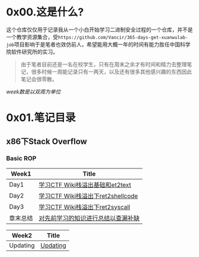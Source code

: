# 0x00.这是什么?
这个仓库仅仅用于记录我从一个小白开始学习二进制安全过程的一个仓库，并不是一个教学资源集合，受`https://github.com/Vancir/365-days-get-xuanwulab-job`项目影响于是笔者也效仿前人，希望能用大概一年的时间有能力胜任中国科学院软件研究所的实习。
> 由于笔者目前还是一名在校学生，只有在周末之余才有时间和精力去整理笔记，很多时候一周能记录只有一两天，以及还有很多其他感兴趣的东西因此笔记会很零散。

*week数是以双周为单位*


# 0x01.笔记目录

## x86下Stack Overflow

### Basic ROP

| Week1       | Title                                                                            |
| ---------- | ------------------------------------------------------------------------------- |
| Day1       | [学习CTF Wiki栈溢出基础和et2text ](./week1/ret2text/)                            |
| Day2       | [学习CTF Wiki栈溢出下ret2shellcode ](./week1/ret2shellcode/)                            |
| Day3       | [学习CTF Wiki栈溢出下ret2syscall ](./week1/ret2syscall/)                            |
| 章末总结       | [对先前学习的知识进行总结以查漏补缺 ](./week1/)                            |

| Week2       | Title                                                                            |
| ---------- | ------------------------------------------------------------------------------- |
| Updating       | [Updating ](./week2/)                            |
